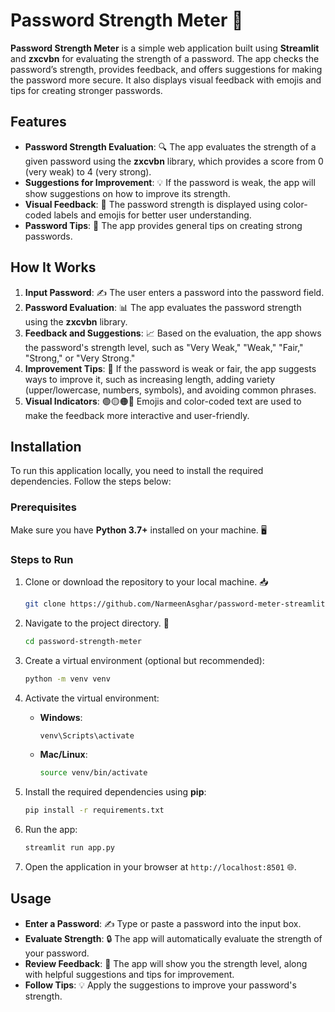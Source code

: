 
# Password Strength Meter 🔐

**Password Strength Meter** is a simple web application built using **Streamlit** and **zxcvbn** for evaluating the strength of a password. The app checks the password’s strength, provides feedback, and offers suggestions for making the password more secure. It also displays visual feedback with emojis and tips for creating stronger passwords.

## Features

- **Password Strength Evaluation**: 🔍 The app evaluates the strength of a given password using the **zxcvbn** library, which provides a score from 0 (very weak) to 4 (very strong).
- **Suggestions for Improvement**: 💡 If the password is weak, the app will show suggestions on how to improve its strength.
- **Visual Feedback**: 🎨 The password strength is displayed using color-coded labels and emojis for better user understanding.
- **Password Tips**: 📝 The app provides general tips on creating strong passwords.

## How It Works

1. **Input Password**: ✍️ The user enters a password into the password field.
2. **Password Evaluation**: 📊 The app evaluates the password strength using the **zxcvbn** library.
3. **Feedback and Suggestions**: 📈 Based on the evaluation, the app shows the password's strength level, such as "Very Weak," "Weak," "Fair," "Strong," or "Very Strong."
4. **Improvement Tips**: 💪 If the password is weak or fair, the app suggests ways to improve it, such as increasing length, adding variety (upper/lowercase, numbers, symbols), and avoiding common phrases.
5. **Visual Indicators**: 🟢🟡🟠🔴 Emojis and color-coded text are used to make the feedback more interactive and user-friendly.

## Installation

To run this application locally, you need to install the required dependencies. Follow the steps below:

### Prerequisites

Make sure you have **Python 3.7+** installed on your machine. 🖥️

### Steps to Run

1. Clone or download the repository to your local machine. 📥

   ```bash
   git clone https://github.com/NarmeenAsghar/password-meter-streamlit.git
   ```

2. Navigate to the project directory. 📂

   ```bash
   cd password-strength-meter
   ```

3. Create a virtual environment (optional but recommended):

   ```bash
   python -m venv venv
   ```

4. Activate the virtual environment:
   
   - **Windows**:
     ```bash
     venv\Scripts\activate
     ```
   
   - **Mac/Linux**:
     ```bash
     source venv/bin/activate
     ```

5. Install the required dependencies using **pip**:

   ```bash
   pip install -r requirements.txt
   ```

6. Run the app:

   ```bash
   streamlit run app.py
   ```

7. Open the application in your browser at `http://localhost:8501` 🌐.

## Usage

- **Enter a Password**: ✍️ Type or paste a password into the input box.
- **Evaluate Strength**: 🔒 The app will automatically evaluate the strength of your password.
- **Review Feedback**: 📝 The app will show you the strength level, along with helpful suggestions and tips for improvement.
- **Follow Tips**: 💡 Apply the suggestions to improve your password's strength.
